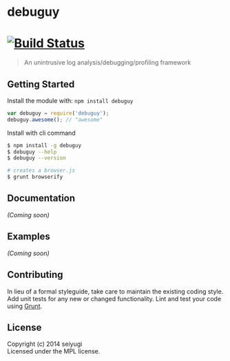 debuguy
=======

#  [![Build Status](https://secure.travis-ci.org/seiyugi/debuguy.png?branch=master)](http://travis-ci.org/seiyugi/debuguy)

> An unintrusive log analysis/debugging/profiling framework


## Getting Started

Install the module with: `npm install debuguy`

```js
var debuguy = require('debuguy');
debuguy.awesome(); // "awesome"
```

Install with cli command

```sh
$ npm install -g debuguy
$ debuguy --help
$ debuguy --version
```


```sh
# creates a browser.js
$ grunt browserify
```



## Documentation

_(Coming soon)_


## Examples

_(Coming soon)_


## Contributing

In lieu of a formal styleguide, take care to maintain the existing coding style. Add unit tests for any new or changed functionality. Lint and test your code using [Grunt](http://gruntjs.com).


## License

Copyright (c) 2014 seiyugi  
Licensed under the MPL license.
